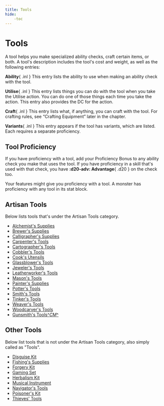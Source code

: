 ```yaml
---
title: Tools
hide:
    -toc
---
```


# Tools

A tool helps you make specialized ability checks, craft certain items, or both. A tool's description includes the tool's cost and weight, as well as the following entries:

**Ability**{ .inl } This entry lists the ability to use when making an ability check with the tool.

**Utilise**{ .inl } This entry lists things you can do with the tool when you take the Utilise action. You can do one of those things each time you take the action. This entry also provides the DC for the action.

**Craft**{ .inl } This entry lists what, if anything, you can craft with the tool. For crafting rules, see “Crafting Equipment” later in the chapter.

**Variants**{ .inl } This entry appears if the tool has variants, which are listed. Each requires a separate proficiency.

## Tool Proficiency

If you have proficiency with a tool, add your Proficiency Bonus to any ability check you make that uses the tool. If you have proficiency in a skill that's used with that check, you have **:d20-adv: Advantage**{ .d20 } on the check too.

Your features might give you proficiency with a tool. A monster has proficiency with any tool in its stat block.

## Artisan Tools

Below lists tools that's under the Artisan Tools category.

<div class="grid cards" markdown>

- [Alchemist's Supplies](artisan-tools.md#alchemists-supplies)
- [Brewer's Supplies](artisan-tools.md#brewers-supplies)
- [Calligrapher's Supplies](artisan-tools.md#calligraphers-supplies)
- [Carpenter's Tools](artisan-tools.md#carpenters-tools)
- [Cartographer's Tools](artisan-tools.md#cartographers-tools)
- [Cobbler's Tools](artisan-tools.md#cobblers-tools)
- [Cook's Utensils](artisan-tools.md#cooks-utensils)
- [Glassblower's Tools](artisan-tools.md#glassblowers-tools)
- [Jeweler's Tools](artisan-tools.md#jewelers-tools)
- [Leatherworker's Tools](artisan-tools.md#leatherworkers-tools)
- [Mason's Tools](artisan-tools.md#masons-tools)
- [Painter's Supplies](artisan-tools.md#painters-supplies)
- [Potter's Tools](artisan-tools.md#potters-tools)
- [Smith's Tools](artisan-tools.md#smiths-tools)
- [Tinker's Tools](artisan-tools.md#tinkers-tools)
- [Weaver's Tools](artisan-tools.md#weavers-tools)
- [Woodcarver's Tools](artisan-tools.md#woodcarvers-tools)
- [Gunsmith's Tools^*CM*^](artisan-tools.md#gunsmiths-tools)

</div>

## Other Tools

Below list tools that is not under the Artisan Tools category, also simply called as "Tools".

<div class="grid cards" markdown>

- [Disguise Kit](other-tools.md#disguise-kit)
- [Fishing's Supplies](other-tools.md#fishings-supplies)
- [Forgery Kit](other-tools.md#forgery-kit)
- [Gaming Set](other-tools.md#gaming-set)
- [Herbalism Kit](other-tools.md#herbalism-kit)
- [Musical Instrument](other-tools.md#musical-instrument)
- [Navigator's Tools](other-tools.md#navigators-tools)
- [Poisoner's Kit](other-tools.md#poisoners-kit)
- [Thieves' Tools](other-tools.md#thieves-tools)

</div>